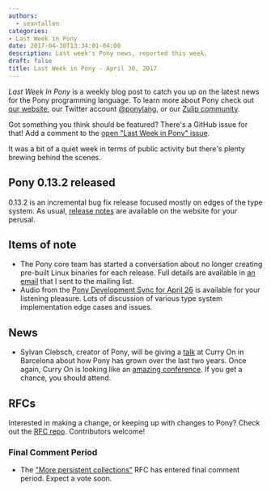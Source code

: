 ```yaml
---
authors:
  - seantallen
categories:
- Last Week in Pony
date: 2017-04-30T13:34:01-04:00
description: Last week's Pony news, reported this week.
draft: false
title: Last Week in Pony - April 30, 2017
---
```


_Last Week In Pony_ is a weekly blog post to catch you up on the latest news for the Pony programming language. To learn more about Pony check out [our website](https://ponylang.io), our Twitter account [@ponylang](https://twitter.com/ponylang), or our [Zulip community](https://ponylang.zulipchat.com).

Got something you think should be featured? There's a GitHub issue for that! Add a comment to the [open "Last Week in Pony" issue](https://github.com/ponylang/ponylang.github.io/issues?q=is%3Aissue+is%3Aopen+label%3Alast-week-in-pony).
<!-- more -->

It was a bit of a quiet week in terms of public activity but there's plenty brewing behind the scenes.

## Pony 0.13.2 released

0.13.2 is an incremental bug fix release focused mostly on edges of the type system. As usual, [release notes](https://github.com/ponylang/ponyc/releases/tag/0.13.2) are available on the website for your perusal.

## Items of note

- The Pony core team has started a conversation about no longer creating pre-built Linux binaries for each release. Full details are available in [an email](https://pony.groups.io/g/user/topic/we_re_considering_dropping/4993866?p=,,,20,0,0,0::recentpostdate%2Fsticky,,,20,2,0,4993866) that I sent to the mailing list.
- Audio from the [Pony Development Sync for April 26](https://vimeo.com/manage/videos/915003011) is available for your listening pleasure. Lots of discussion of various type system implementation edge cases and issues.

## News

- Sylvan Clebsch, creator of Pony, will be giving a [talk](http://www.curry-on.org/2017/sessions/pony-714-days-later.html) at Curry On in Barcelona about how Pony has grown over the last two years. Once again, Curry On is looking like an [amazing conference](http://www.curry-on.org/2017/). If you get a chance, you should attend.

## RFCs

Interested in making a change, or keeping up with changes to Pony? Check out the [RFC repo](https://github.com/ponylang/rfcs). Contributors welcome!

### Final Comment Period

- The ["More persistent collections"](https://github.com/ponylang/rfcs/pull/88) RFC has entered final comment period. Expect a vote soon.
